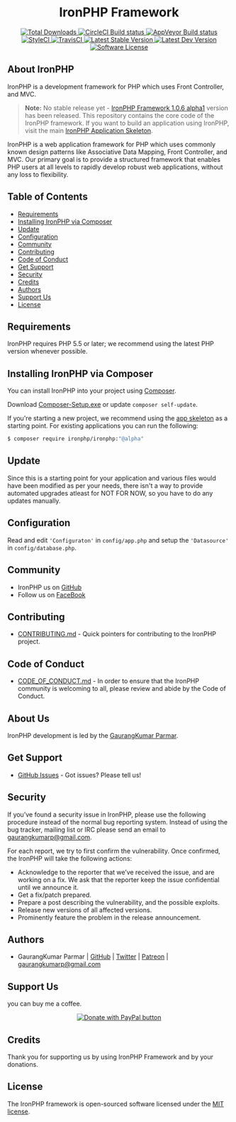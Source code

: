 <h1 align="center">IronPHP Framework</h1>
<p align="center">
    <a href="https://packagist.org/packages/ironphp/ironphp" target="_blank">
        <img alt="Total Downloads" src="https://poser.pugx.org/ironphp/ironphp/d/total.svg">
    </a>
    <a href="https://circleci.com/gh/ironphp/ironphp" target="_blank">
        <img alt="CircleCI Build status" src="https://circleci.com/gh/ironphp/ironphp.svg?style=svg">
    </a>
    <a href="https://ci.appveyor.com/project/gaurangkumar/ironphp" target="_blank">
        <img alt="AppVeyor Build status" src="https://ci.appveyor.com/api/projects/status/njmsgijb6bnr8y5y?svg=true">
    </a>
    <a href="https://github.styleci.io/repos/147162023">
        <img alt="StyleCI" src="https://github.styleci.io/repos/147162023/shield?branch=master">
    </a>
    <a href="https://travis-ci.org/ironphp/ironphp">
        <img alt="TravisCI" src="https://travis-ci.org/ironphp/ironphp.svg">
    </a>
    <a href="https://packagist.org/packages/ironphp/ironphp" target="_blank">
        <img alt="Latest Stable Version" src="https://poser.pugx.org/ironphp/ironphp/v/stable.svg">
    </a>
    <a href="https://packagist.org/packages/ironphp/ironphp" target="_blank">
        <img alt="Latest Dev Version" src="https://poser.pugx.org/ironphp/ironphp/v/unstable.svg">
    </a>
    <a href="https://opensource.org/licenses/MIT" target="_blank">
        <img alt="Software License" src="https://poser.pugx.org/ironphp/ironphp/license.svg">
    </a>
</p>

## About IronPHP

IronPHP is a development framework for PHP which
uses Front Controller, and MVC.

> **Note:** No stable release yet - [IronPHP Framework 1.0.6 alpha1](https://github.com/ironphp/ironphp/releases/tag/1.0.6-alpha1) version has been released. 
This repository contains the core code of the IronPHP framework. If you want to build an application using IronPHP, visit the main [IronPHP Application Skeleton](https://github.com/ironphp/app).

IronPHP is a web application framework for PHP which uses commonly known design patterns like Associative Data Mapping, Front Controller, and MVC. Our primary goal is to provide a structured framework that enables PHP users at all levels to rapidly develop robust web applications, without any loss to flexibility.

## Table of Contents

- [Requirements](#requirements)
- [Installing IronPHP via Composer](#installing-ironphp-via-composer)
- [Update](#update)
- [Configuration](#configuration)
- [Community](#community)
- [Contributing](#contributing)
- [Code of Conduct](#code-of-conduct)
- [Get Support](#get-support)
- [Security](#security)
- [Credits](#credits)
- [Authors](#authors)
- [Support Us](#support-us)
- [License](#license)

## Requirements

IronPHP requires PHP 5.5 or later; we recommend using the latest PHP version whenever possible.

## Installing IronPHP via Composer

You can install IronPHP into your project using
[Composer](https://getcomposer.org).

Download [Composer-Setup.exe](https://getcomposer.org/Composer-Setup.exe) or update `composer self-update`.

If you're starting a new project, we
recommend using the [app skeleton](https://github.com/ironphp/app) as
a starting point. For existing applications you can run the following:

``` bash
$ composer require ironphp/ironphp:"@alpha"
```

## Update

Since this is a starting point for your application and various files
would have been modified as per your needs, there isn't a way to provide
automated upgrades atleast for NOT FOR NOW, so you have to do any updates manually.

## Configuration

Read and edit `'Configuraton'` in `config/app.php` and setup the `'Datasource'` in `config/database.php`.

## Community

* IronPHP us on [GitHub][1]
* Follow us on [FaceBook][2]

## Contributing

* [CONTRIBUTING.md](CONTRIBUTING.md) - Quick pointers for contributing to the IronPHP project.

## Code of Conduct

* [CODE_OF_CONDUCT.md](CODE_OF_CONDUCT.md) - In order to ensure that the IronPHP community is welcoming to all, please review and abide by the Code of Conduct.

## About Us

IronPHP development is led by the [GaurangKumar Parmar](https://twitter.com/gaurangkumarp).

## Get Support

* [GitHub Issues](https://github.com/ironphp/ironphp/issues) - Got issues? Please tell us!

## Security

If you’ve found a security issue in IronPHP, please use the following procedure instead of the normal bug reporting system. Instead of using the bug tracker, mailing list or IRC please send an email to gaurangkumarp@gmail.com.

For each report, we try to first confirm the vulnerability. Once confirmed, the IronPHP will take the following actions:

- Acknowledge to the reporter that we’ve received the issue, and are working on a fix. We ask that the reporter keep the issue confidential until we announce it.
- Get a fix/patch prepared.
- Prepare a post describing the vulnerability, and the possible exploits.
- Release new versions of all affected versions.
- Prominently feature the problem in the release announcement.

## Authors

- GaurangKumar Parmar  | [GitHub](https://github.com/gaurangkumar)  | [Twitter](https://twitter.com/gaurangkumarp) | [Patreon](https://www.patreon.com/gaurangkumar) | <gaurangkumarp@gmail.com>

## Support Us
you can buy me a coffee.
<p align="center">
	<a href="https://www.paypal.com/cgi-bin/webscr?cmd=_s-xclick&hosted_button_id=U45J7KNPN9NCY&source=url">
		<img src="https://www.paypalobjects.com/en_GB/i/btn/btn_donateCC_LG.gif" alt="Donate with PayPal button">
	</a>
</p>

## Credits
Thank you for supporting us by using IronPHP Framework and by your donations.
## License

The IronPHP framework is open-sourced software licensed under the [MIT license](https://opensource.org/licenses/MIT).

[1]: https://github.com/ironphp
[2]: https://www.facebook.com/IronPHP-Framwork-325690624644002

